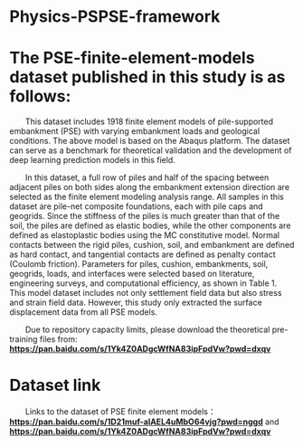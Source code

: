# Physics-PSPSE-framework

# The PSE-finite-element-models dataset published in this study is as follows:
&ensp;&ensp;&ensp;&ensp;This dataset includes 1918 finite element models of pile-supported embankment (PSE) with varying embankment loads and geological conditions. The above model is based on the Abaqus platform. The dataset can serve as a benchmark for theoretical validation and the development of deep learning prediction models in this field.

&ensp;&ensp;&ensp;&ensp;In this dataset, a full row of piles and half of the spacing between adjacent piles on both sides along the embankment extension direction are selected as the finite element modeling analysis range. All samples in this dataset are pile-net composite foundations, each with pile caps and geogrids. Since the stiffness of the piles is much greater than that of the soil, the piles are defined as elastic bodies, while the other components are defined as elastoplastic bodies using the MC constitutive model. Normal contacts between the rigid piles, cushion, soil, and embankment are defined as hard contact, and tangential contacts are defined as penalty contact (Coulomb friction). Parameters for piles, cushion, embankments, soil, geogrids, loads, and interfaces were selected based on literature, engineering surveys, and computational efficiency, as shown in Table 1.  
This model dataset includes not only settlement field data but also stress and strain field data. However, this study only extracted the surface displacement data from all PSE models.   

&ensp;&ensp;&ensp;&ensp;Due to repository capacity limits, please download the theoretical pre-training files from:
**https://pan.baidu.com/s/1Yk4Z0ADgcWfNA83ipFpdVw?pwd=dxqv**

# Dataset link


&ensp;&ensp;&ensp;&ensp;Links to the dataset of PSE finite element models：**https://pan.baidu.com/s/1D21muf-alAEL4uMbO64vjg?pwd=nggd** and **https://pan.baidu.com/s/1Yk4Z0ADgcWfNA83ipFpdVw?pwd=dxqv**
